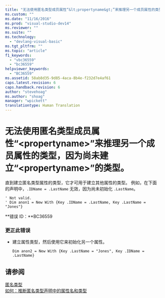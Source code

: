 ```yaml
---
title: "无法使用匿名类型成员属性“&lt;propertyname&gt;”来推理另一个成员属性的类型，因为尚未建立“&lt;propertyname&gt;”的类型。 | Microsoft Docs"
ms.custom: ""
ms.date: "11/16/2016"
ms.prod: "visual-studio-dev14"
ms.reviewer: ""
ms.suite: ""
ms.technology: 
  - "devlang-visual-basic"
ms.tgt_pltfrm: ""
ms.topic: "article"
f1_keywords: 
  - "vbc36559"
  - "bc36559"
helpviewer_keywords: 
  - "BC36559"
ms.assetid: 58ab8d35-9d85-4aca-8b4e-f232d7e4af61
caps.latest.revision: 6
caps.handback.revision: 6
author: "stevehoag"
ms.author: "shoag"
manager: "wpickett"
translationtype: Human Translation
---
```

# 无法使用匿名类型成员属性“&lt;propertyname&gt;”来推理另一个成员属性的类型，因为尚未建立“&lt;propertyname&gt;”的类型。
直到建立匿名类型属性的类型，它才可用于建立其他属性的类型。 例如，在下面的声明中，`.IDName = .LastName` 无效，因为尚未初始化 `.LastName`。  
  
```  
' Not valid.   
' Dim anon1 = New With {Key .IDName = .LastName, Key .LastName = "Jones"}   
```  
  
 **错误 ID：**BC36559  
  
### 更正此错误  
  
-   建立属性类型，然后使用它来初始化另一个属性。  
  
    ```  
    Dim anon2 = New With {Key .LastName = "Jones", Key .IDName = .LastName}  
    ```  
  
## 请参阅  
 [匿名类型](../../visual-basic/programming-guide/language-features/objects-and-classes/anonymous-types.md)   
 [如何：推断匿名类型声明中的属性名和类型](../../visual-basic/programming-guide/language-features/objects-and-classes/how-to-infer-property-names-and-types-in-anonymous-type-declarations.md)